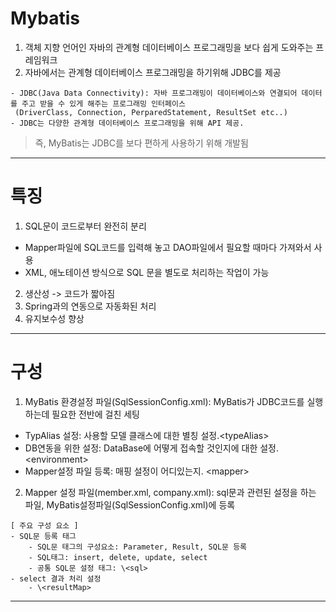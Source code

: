 # Mybatis
1. 객체 지향 언어인 자바의 관계형 데이터베이스 프로그래밍을 보다 쉽게 도와주는 프레임워크
2. 자바에서는 관계형 데이터베이스 프로그래밍을 하기위해 JDBC를 제공
  ```
  - JDBC(Java Data Connectivity): 자바 프로그래밍이 데이터베이스와 연결되어 데이터를 주고 받을 수 있게 해주는 프로그래밍 인터페이스
   (DriverClass, Connection, PerparedStatement, ResultSet etc..)
  - JDBC는 다양한 관계형 데이터베이스 프로그래밍을 위해 API 제공.
  ```
> 즉, MyBatis는 JDBC를 보다 편하게 사용하기 위해 개발됨
---
# 특징
1. SQL문이 코드로부터 완전히 분리
  - Mapper파일에 SQL코드를 입력해 놓고 DAO파일에서 필요할 때마다 가져와서 사용
  - XML, 애노테이션 방식으로 SQL 문을 별도로 처리하는 작업이 가능
2. 생산성 -> 코드가 짧아짐
3. Spring과의 연동으로 자동화된 처리
4. 유지보수성 향상
---
# 구성
1. MyBatis 환경설정 파일(SqlSessionConfig.xml): MyBatis가 JDBC코드를 실행하는데 필요한 전반에 걸친 세팅
  - TypAlias 설정: 사용할 모델 클래스에 대한 별칭 설정.\<typeAlias>
  - DB연동을 위한 설정: DataBase에 어떻게 접속할 것인지에 대한 설정. \<environment>
  - Mapper설정 파일 등록: 매핑 설정이 어디있는지. \<mapper>
2. Mapper 설정 파일(member.xml, company.xml): sql문과 관련된 설정을 하는 파일, MyBatis설정파일(SqlSessionConfig.xml)에 등록
  ```
  [ 주요 구성 요소 ]
  - SQL문 등록 태그
      - SQL문 태그의 구성요소: Parameter, Result, SQL문 등록
      - SQL태그: insert, delete, update, select
      - 공통 SQL문 설정 태그: \<sql>
  - select 결과 처리 설정
      - \<resultMap>
  ```
---
